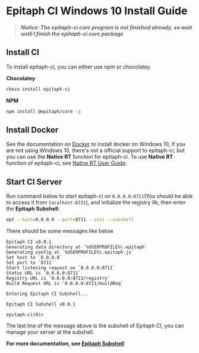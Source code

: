 # Epitaph CI Windows 10 Install Guide

> ***Notice: The epitaph-ci core program is not finished already, so wait until I finish the epitaph-ci core package***

## Install CI

To install epitaph-ci, you can either use npm or chocolatey.

**Chocolatey**

``` powershell
choco install epitaph-ci
```

**NPM**

``` bash
npm install @epitaph/core -g
```

## Install Docker

See the documentation on [Docker](https://docs.docker.com/docker-for-windows/install/) to install docker on Windows 10, if you are not using Windows 10, there's not a official support to epitaph-ci, but you can use the **Native RT** function for epitaph-ci. To use **Native RT** function of epitaph-ci, see [Native RT User Guide](native-rt-install).

## Start CI Server

Run command below to start epitaph-ci on `0.0.0.0:8711`(You should be able to access it from `localhost:8711`), and initialize the registry lib, then enter the **Epitaph Subshell**:

``` bash
ept --host=0.0.0.0 --port=8711 --init --subshell
```

There should be some messages like below

```
Epitaph CI v0.0.1
Generating data directory at `%USERPROFILE%\.epitaph`
Generating config at `%USERPROFILE%\.epitaph.js`
Set host to `0.0.0.0`
Set port to `8711`
Start listening request on `0.0.0.0:8711`
Status URL is `0.0.0.0:8711`
Registry URL is `0.0.0.0:8711/registry`
Build Request URL is `0.0.0.0:8711/buildReq`

Entering Epitaph CI Subshell...

Epitaph CI Subshell v0.0.1

epitaph-ci(0)>
```

The last line of the message above is the subshell of Epitaph CI, you can manage your server at the subshell.

**For more documentation, see [Epitaph Subshell](subshell)**

